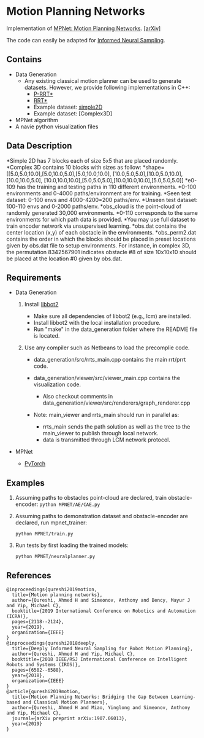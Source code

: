 # Motion Planning Networks
Implementation of [MPNet: Motion Planning Networks](https://sites.google.com/view/mpnet). [[arXiv]](https://arxiv.org/abs/1806.05767)  



The code can easily be adapted for [Informed Neural Sampling](https://arxiv.org/abs/1809.10252).

## Contains
* Data Generation
	* Any existing classical motion planner can be used to generate datasets. However, we provide following implementations in C++:
		* [P-RRT*](https://link.springer.com/article/10.1007/s10514-015-9518-0)
		* [RRT*](https://arxiv.org/abs/1105.1186)
		* Example dataset: [simple2D](https://drive.google.com/open?id=1oADJ85qxb3WKHXE4Bj6lwio-soGOktRa)
		* Example dataset: [Complex3D]
* MPNet algorithm
* A navie python visualization files


## Data Description
*Simple 2D has 7 blocks each of size 5x5 that are placed randomly.
*Complex 3D contains 10 blocks with sizes as follow:
	*shape=[[5.0,5.0,10.0],[5.0,10.0,5.0],[5.0,10.0,10.0],
              [10.0,5.0,5.0],[10.0,5.0,10.0],[10.0,10.0,5.0],
              [10.0,10.0,10.0],[5.0,5.0,5.0],[10.0,10.0,10.0],[5.0,5.0,5.0]]
*e0-109 has the training and testing paths in 110 different environments.
	*0-100 environments and 0-4000 paths/environment are for training.
	*Seen test dataset: 0-100 envs and 4000-4200=200 paths/env.
	*Unseen test dataset: 100-110 envs and 0-2000 paths/env.
*obs_cloud is the point-cloud of randomly generated 30,000 environments.
	*0-110 corresponds to the same environments for which path data is provided.
	*You may use full dataset to train encoder network via unsupervised learning.
*obs.dat contains the center location (x,y) of each obstacle in the environments.
*obs_perm2.dat contains the order in which the blocks should be placed in preset locations given by obs.dat file to setup environments.
For instance, in complex 3D, the permutation 8342567901 indicates obstacle #8 of size 10x10x10 should be placed at the location #0 given by obs.dat.


## Requirements
* Data Generation

	1. Install [libbot2]( https://github.com/libbot2/libbot2)
		* Make sure all dependencies of libbot2 (e.g., lcm) are installed.
		* Install libbot2 with the local installation procedure.
		* Run "make" in the data_generation folder where the README file is located.

	2. Use any compiler such as Netbeans to load the precomplie code.
		* data_generation/src/rrts_main.cpp contains the main rrt/prrt code. 	
		* data_generation/viewer/src/viewer_main.cpp contains the visualization code.
			* Also checkout comments in data_generation/viewer/src/renderers/graph_renderer.cpp

		* Note: main_viewer and rrts_main should run in parallel as:
			* rrts_main sends the path solution as well as the tree to the main_viewer to publish through local network.
			* data is transmitted through LCM network protocol.

* MPNet
	* [PyTorch](http://pytorch.org/) 


## Examples

1. Assuming paths to obstacles point-cloud are declared, train obstacle-encoder:
```python MPNET/AE/CAE.py```

2. Assuming paths to demonstration dataset and obstacle-encoder are declared, run mpnet_trainer:
	
    ```python MPNET/train.py```
    
3. Run tests by first loading the trained models:
	
    ```python MPNET/neuralplanner.py``` 

## References

```
@inproceedings{qureshi2019motion,
  title={Motion planning networks},
  author={Qureshi, Ahmed H and Simeonov, Anthony and Bency, Mayur J and Yip, Michael C},
  booktitle={2019 International Conference on Robotics and Automation (ICRA)},
  pages={2118--2124},
  year={2019},
  organization={IEEE}
}
@inproceedings{qureshi2018deeply,
  title={Deeply Informed Neural Sampling for Robot Motion Planning},
  author={Qureshi, Ahmed H and Yip, Michael C},
  booktitle={2018 IEEE/RSJ International Conference on Intelligent Robots and Systems (IROS)},
  pages={6582--6588},
  year={2018},
  organization={IEEE}
}
@article{qureshi2019motion,
  title={Motion Planning Networks: Bridging the Gap Between Learning-based and Classical Motion Planners},
  author={Qureshi, Ahmed H and Miao, Yinglong and Simeonov, Anthony and Yip, Michael C},
  journal={arXiv preprint arXiv:1907.06013},
  year={2019}
}
```


